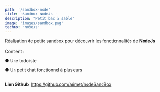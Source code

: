 ```yaml
---
path: '/sandbox-node'
title: 'SandBox NodeJs '
description: "Petit bac à sable"
image: 'images/sandbox.png'
techno: 'NodeJs'
---
```


Réalisation de petite sandbox pour découvrir les fonctionnalités de **NodeJs**  <br><br>
Contient :

● Une todoliste

● Un petit chat fonctionnel à plusieurs <br><br>

**Lien Github**: https://github.com/arimet/nodeSandBox

